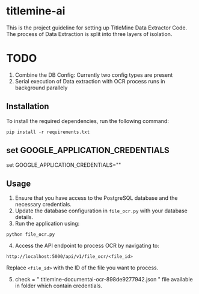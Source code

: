 # titlemine-ai
This is the project guideline for setting up TitleMine Data Extractor Code. 
The process of Data Extraction is split into three layers of isolation. 

# TODO
1. Combine the DB Config: Currently two config types are present
2. Serial execution of Data extraction with OCR process runs in background parallely

## Installation

To install the required dependencies, run the following command:

```
pip install -r requirements.txt
```

## set GOOGLE_APPLICATION_CREDENTIALS
set GOOGLE_APPLICATION_CREDENTIALS="<Location of the json>"

## Usage

1. Ensure that you have access to the PostgreSQL database and the necessary credentials.
2. Update the database configuration in `file_ocr.py` with your database details.
3. Run the application using:

```
python file_ocr.py
```

4. Access the API endpoint to process OCR by navigating to:

```
http://localhost:5000/api/v1/file_ocr/<file_id>
```

Replace `<file_id>` with the ID of the file you want to process.


5. check = " titlemine-documentai-ocr-898de9277942.json " file available in folder which contain credentials.